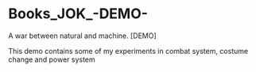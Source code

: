 # Books_JOK_-DEMO-
A war between natural and machine. [DEMO]

This demo contains some of my experiments in combat system, costume change and power system
